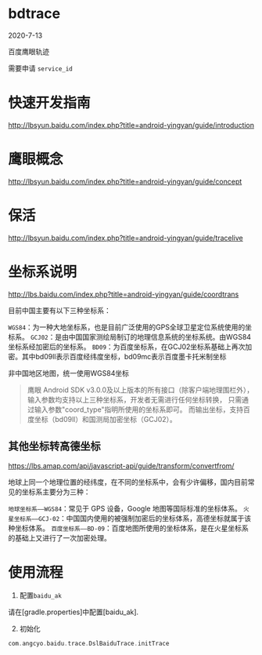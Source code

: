 # bdtrace
2020-7-13

百度鹰眼轨迹


需要申请 `service_id`

# 快速开发指南

http://lbsyun.baidu.com/index.php?title=android-yingyan/guide/introduction


# 鹰眼概念

http://lbsyun.baidu.com/index.php?title=android-yingyan/guide/concept

# 保活

http://lbsyun.baidu.com/index.php?title=android-yingyan/guide/tracelive

# 坐标系说明

http://lbs.baidu.com/index.php?title=android-yingyan/guide/coordtrans

目前中国主要有以下三种坐标系：

`WGS84`：为一种大地坐标系，也是目前广泛使用的GPS全球卫星定位系统使用的坐标系。
`GCJ02`：是由中国国家测绘局制订的地理信息系统的坐标系统。由WGS84坐标系经加密后的坐标系。
`BD09`：为百度坐标系，在GCJ02坐标系基础上再次加密。其中bd09ll表示百度经纬度坐标，bd09mc表示百度墨卡托米制坐标

非中国地区地图，统一使用WGS84坐标

> 鹰眼 Android SDK v3.0.0及以上版本的所有接口（除客户端地理围栏外），
> 输入参数均支持以上三种坐标系，开发者无需进行任何坐标转换，
> 只需通过输入参数"coord_type"指明所使用的坐标系即可。
> 而输出坐标，支持百度坐标（bd09ll）和国测局加密坐标（GCJ02）。

## 其他坐标转高德坐标

https://lbs.amap.com/api/javascript-api/guide/transform/convertfrom/

地球上同一个地理位置的经纬度，在不同的坐标系中，会有少许偏移，国内目前常见的坐标系主要分为三种：

`地球坐标系——WGS84`：常见于 GPS 设备，Google 地图等国际标准的坐标体系。
`火星坐标系——GCJ-02`：中国国内使用的被强制加密后的坐标体系，高德坐标就属于该种坐标体系。
`百度坐标系——BD-09`：百度地图所使用的坐标体系，是在火星坐标系的基础上又进行了一次加密处理。

# 使用流程

1. 配置`baidu_ak`

请在[gradle.properties]中配置[baidu_ak].

2. 初始化
```kotlin
com.angcyo.baidu.trace.DslBaiduTrace.initTrace
```


  
